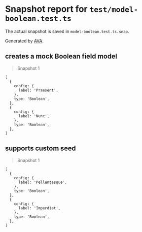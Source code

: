 # Snapshot report for `test/model-boolean.test.ts`

The actual snapshot is saved in `model-boolean.test.ts.snap`.

Generated by [AVA](https://avajs.dev).

## creates a mock Boolean field model

> Snapshot 1

    [
      {
        config: {
          label: 'Praesent',
        },
        type: 'Boolean',
      },
      {
        config: {
          label: 'Nunc',
        },
        type: 'Boolean',
      },
    ]

## supports custom seed

> Snapshot 1

    [
      {
        config: {
          label: 'Pellentesque',
        },
        type: 'Boolean',
      },
      {
        config: {
          label: 'Imperdiet',
        },
        type: 'Boolean',
      },
    ]
